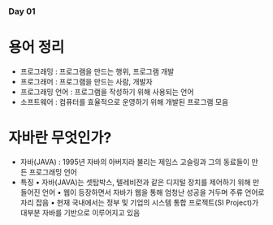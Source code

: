 ### Day 01

# 용어 정리
  - 프로그래밍 : 프로그램을 만드는 행위, 프로그램 개발  
  - 프로그래머 : 프로그램을 만드는 사람, 개발자  
  - 프로그래밍 언어 : 프로그램을 작성하기 위해 사용되는 언어  
  - 소프트웨어 : 컴퓨터를 효율적으로 운영하기 위해 개발된 프로그램 모음  
  
# 자바란 무엇인가?
  - 자바(JAVA) : 1995년 자바의 아버지라 불리는 제임스 고슬링과 그의 동료들이 만든 프로그래밍 언어
  - 특징
     • 자바(JAVA)는 셋탑박스, 텔레비전과 같은 디지털 장치를 제어하기 위해 만들어진 언어
     • 웹이 등장하면서 자바가 웹을 통해 엄청난 성공을 거두며 주류 언어로 자리 잡음
     • 현재 국내에서는 정부 및 기업의 시스템 통합 프로젝트(SI Project)가 대부분 자바를 기반으로 이루어지고 있음

